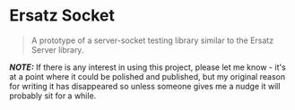 # Ersatz Socket

> A prototype of a server-socket testing library similar to the Ersatz Server library.

***NOTE:*** If there is any interest in using this project, please let me know - it's at a point where it could be polished and published, but my original reason for writing it has disappeared so unless someone gives me a nudge it will probably sit for a while.
